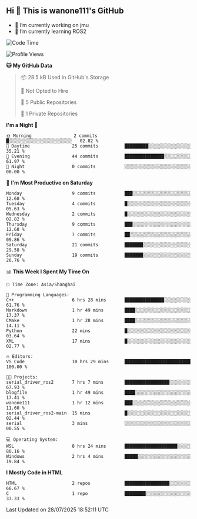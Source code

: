 ## Hi  👋 This is wanone111's GitHub

- 🔭 I’m currently working on jmu
- 🌱 I’m currently learning ROS2
<!--
**wanone111/wanone111** is a ✨ _special_ ✨ repository because its `README.md` (this file) appears on your GitHub profile.

Here are some ideas to get you started:

- 🔭 I’m currently working on jmu
- 🌱 I’m currently learning ...
- 👯 I’m looking to collaborate on ...
- 🤔 I’m looking for help with ...
- 💬 Ask me about ...
- 📫 How to reach me: ...
- 😄 Pronouns: ...
- ⚡ Fun fact: ...
-->



<!--START_SECTION:waka-->
![Code Time](http://img.shields.io/badge/Code%20Time-38%20hrs%2029%20mins-blue)

![Profile Views](http://img.shields.io/badge/Profile%20Views-30-blue)

**🐱 My GitHub Data** 

> 📦 28.5 kB Used in GitHub's Storage 
 > 
> 🚫 Not Opted to Hire
 > 
> 📜 5 Public Repositories 
 > 
> 🔑 1 Private Repositories 
 > 
**I'm a Night 🦉** 

```text
🌞 Morning                2 commits           █░░░░░░░░░░░░░░░░░░░░░░░░   02.82 % 
🌆 Daytime                25 commits          █████████░░░░░░░░░░░░░░░░   35.21 % 
🌃 Evening                44 commits          ███████████████░░░░░░░░░░   61.97 % 
🌙 Night                  0 commits           ░░░░░░░░░░░░░░░░░░░░░░░░░   00.00 % 
```
📅 **I'm Most Productive on Saturday** 

```text
Monday                   9 commits           ███░░░░░░░░░░░░░░░░░░░░░░   12.68 % 
Tuesday                  4 commits           █░░░░░░░░░░░░░░░░░░░░░░░░   05.63 % 
Wednesday                2 commits           █░░░░░░░░░░░░░░░░░░░░░░░░   02.82 % 
Thursday                 9 commits           ███░░░░░░░░░░░░░░░░░░░░░░   12.68 % 
Friday                   7 commits           ██░░░░░░░░░░░░░░░░░░░░░░░   09.86 % 
Saturday                 21 commits          ███████░░░░░░░░░░░░░░░░░░   29.58 % 
Sunday                   19 commits          ███████░░░░░░░░░░░░░░░░░░   26.76 % 
```


📊 **This Week I Spent My Time On** 

```text
🕑︎ Time Zone: Asia/Shanghai

💬 Programming Languages: 
C++                      6 hrs 28 mins       ███████████████░░░░░░░░░░   61.76 % 
Markdown                 1 hr 49 mins        ████░░░░░░░░░░░░░░░░░░░░░   17.37 % 
CMake                    1 hr 28 mins        ████░░░░░░░░░░░░░░░░░░░░░   14.11 % 
Python                   22 mins             █░░░░░░░░░░░░░░░░░░░░░░░░   03.64 % 
XML                      17 mins             █░░░░░░░░░░░░░░░░░░░░░░░░   02.77 % 

🔥 Editors: 
VS Code                  10 hrs 29 mins      █████████████████████████   100.00 % 

🐱‍💻 Projects: 
serial_driver_ros2       7 hrs 7 mins        █████████████████░░░░░░░░   67.93 % 
blogfile                 1 hr 49 mins        ████░░░░░░░░░░░░░░░░░░░░░   17.41 % 
wanone111                1 hr 12 mins        ███░░░░░░░░░░░░░░░░░░░░░░   11.60 % 
serial_driver_ros2-main  15 mins             █░░░░░░░░░░░░░░░░░░░░░░░░   02.44 % 
serial                   3 mins              ░░░░░░░░░░░░░░░░░░░░░░░░░   00.55 % 

💻 Operating System: 
WSL                      8 hrs 24 mins       ████████████████████░░░░░   80.16 % 
Windows                  2 hrs 4 mins        █████░░░░░░░░░░░░░░░░░░░░   19.84 % 
```

**I Mostly Code in HTML** 

```text
HTML                     2 repos             █████████████████░░░░░░░░   66.67 % 
C                        1 repo              ████████░░░░░░░░░░░░░░░░░   33.33 % 
```




 Last Updated on 28/07/2025 18:52:11 UTC
<!--END_SECTION:waka-->

